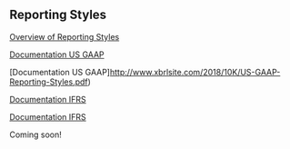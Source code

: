 ## Reporting Styles

[Overview of Reporting Styles](http://xbrlsite.azurewebsites.net/2017/library/MakingTheCaseForReportingStyles.pdf)

[Documentation US GAAP](http://www.xbrlsite.com/2018/Prototype/ReportingStylesUSGAAP/Index.html)

[Documentation US GAAP]http://www.xbrlsite.com/2018/10K/US-GAAP-Reporting-Styles.pdf) 

[Documentation IFRS](http://www.xbrlsite.com/2018/Prototype/ReportingStylesIFRS/Index.html)

[Documentation IFRS](http://www.xbrlsite.com/2018/IFRS/IFRS-Reporting-Styles.pdf)


Coming soon!
